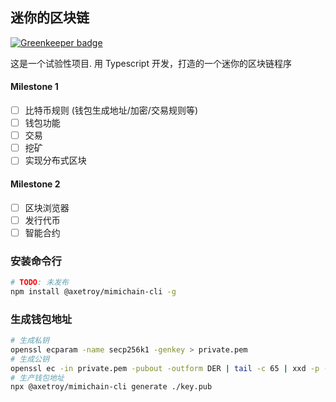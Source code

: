 ## 迷你的区块链

[![Greenkeeper badge](https://badges.greenkeeper.io/axetroy/minichain.svg)](https://greenkeeper.io/)

这是一个试验性项目. 用 Typescript 开发，打造的一个迷你的区块链程序

#### Milestone 1

- [ ] 比特币规则 (钱包生成地址/加密/交易规则等)
- [ ] 钱包功能
- [ ] 交易
- [ ] 挖矿
- [ ] 实现分布式区块

#### Milestone 2

- [ ] 区块浏览器
- [ ] 发行代币
- [ ] 智能合约

### 安装命令行

```bash
# TODO: 未发布
npm install @axetroy/mimichain-cli -g
```

### 生成钱包地址

```bash
# 生成私钥
openssl ecparam -name secp256k1 -genkey > private.pem
# 生成公钥
openssl ec -in private.pem -pubout -outform DER | tail -c 65 | xxd -p -c 65 > key.pub
# 生产钱包地址
npx @axetroy/mimichain-cli generate ./key.pub
```
